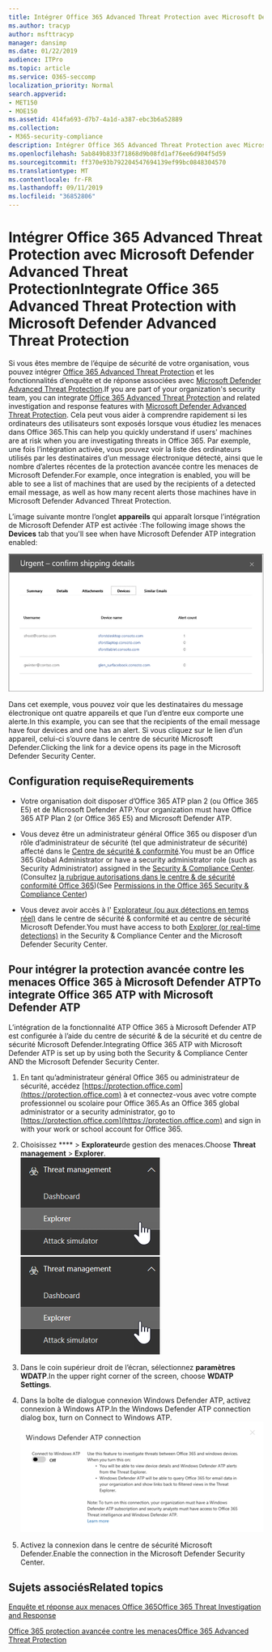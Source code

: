 ```yaml
---
title: Intégrer Office 365 Advanced Threat Protection avec Microsoft Defender Advanced Threat Protection
ms.author: tracyp
author: msfttracyp
manager: dansimp
ms.date: 01/22/2019
audience: ITPro
ms.topic: article
ms.service: O365-seccomp
localization_priority: Normal
search.appverid:
- MET150
- MOE150
ms.assetid: 414fa693-d7b7-4a1d-a387-ebc3b6a52889
ms.collection:
- M365-security-compliance
description: Intégrer Office 365 Advanced Threat Protection avec Microsoft Defender Advanced Threat Protection pour consulter des informations plus détaillées sur la gestion des menaces.
ms.openlocfilehash: 5ab849b833f71868d9b08fd1af76ee6d904f5d59
ms.sourcegitcommit: ff370e93b792204547694139ef99bc0848304570
ms.translationtype: MT
ms.contentlocale: fr-FR
ms.lasthandoff: 09/11/2019
ms.locfileid: "36852806"
---
```

# <a name="integrate-office-365-advanced-threat-protection-with-microsoft-defender-advanced-threat-protection"></a><span data-ttu-id="e39f0-103">Intégrer Office 365 Advanced Threat Protection avec Microsoft Defender Advanced Threat Protection</span><span class="sxs-lookup"><span data-stu-id="e39f0-103">Integrate Office 365 Advanced Threat Protection with Microsoft Defender Advanced Threat Protection</span></span>

<span data-ttu-id="e39f0-104">Si vous êtes membre de l’équipe de sécurité de votre organisation, vous pouvez intégrer [Office 365 Advanced Threat Protection](office-365-atp.md) et les fonctionnalités d’enquête et de réponse associées avec [Microsoft Defender Advanced Threat Protection](https://docs.microsoft.com/windows/security/threat-protection/microsoft-defender-atp/microsoft-defender-advanced-threat-protection).</span><span class="sxs-lookup"><span data-stu-id="e39f0-104">If you are part of your organization's security team, you can integrate [Office 365 Advanced Threat Protection](office-365-atp.md) and related investigation and response features with [Microsoft Defender Advanced Threat Protection](https://docs.microsoft.com/windows/security/threat-protection/microsoft-defender-atp/microsoft-defender-advanced-threat-protection).</span></span> <span data-ttu-id="e39f0-105">Cela peut vous aider à comprendre rapidement si les ordinateurs des utilisateurs sont exposés lorsque vous étudiez les menaces dans Office 365.</span><span class="sxs-lookup"><span data-stu-id="e39f0-105">This can help you quickly understand if users' machines are at risk when you are investigating threats in Office 365.</span></span> <span data-ttu-id="e39f0-106">Par exemple, une fois l’intégration activée, vous pouvez voir la liste des ordinateurs utilisés par les destinataires d’un message électronique détecté, ainsi que le nombre d’alertes récentes de la protection avancée contre les menaces de Microsoft Defender.</span><span class="sxs-lookup"><span data-stu-id="e39f0-106">For example, once integration is enabled, you will be able to see a list of machines that are used by the recipients of a detected email message, as well as how many recent alerts those machines have in Microsoft Defender Advanced Threat Protection.</span></span>
  
<span data-ttu-id="e39f0-107">L’image suivante montre l’onglet **appareils** qui apparaît lorsque l’intégration de Microsoft Defender ATP est activée :</span><span class="sxs-lookup"><span data-stu-id="e39f0-107">The following image shows the **Devices** tab that you'll see when have Microsoft Defender ATP integration enabled:</span></span>
  
![Lorsque l’ATP Microsoft Defender est activé, vous pouvez voir une liste des ordinateurs avec des alertes.](media/fec928ea-8f0c-44d7-80b9-a2e0a8cd4e89.PNG)
  
<span data-ttu-id="e39f0-109">Dans cet exemple, vous pouvez voir que les destinataires du message électronique ont quatre appareils et que l’un d’entre eux comporte une alerte.</span><span class="sxs-lookup"><span data-stu-id="e39f0-109">In this example, you can see that the recipients of the email message have four devices and one has an alert.</span></span> <span data-ttu-id="e39f0-110">Si vous cliquez sur le lien d’un appareil, celui-ci s’ouvre dans le centre de sécurité Microsoft Defender.</span><span class="sxs-lookup"><span data-stu-id="e39f0-110">Clicking the link for a device opens its page in the Microsoft Defender Security Center.</span></span>
  
## <a name="requirements"></a><span data-ttu-id="e39f0-111">Configuration requise</span><span class="sxs-lookup"><span data-stu-id="e39f0-111">Requirements</span></span>

- <span data-ttu-id="e39f0-112">Votre organisation doit disposer d’Office 365 ATP plan 2 (ou Office 365 E5) et de Microsoft Defender ATP.</span><span class="sxs-lookup"><span data-stu-id="e39f0-112">Your organization must have Office 365 ATP Plan 2 (or Office 365 E5) and Microsoft Defender ATP.</span></span>
    
- <span data-ttu-id="e39f0-113">Vous devez être un administrateur général Office 365 ou disposer d’un rôle d’administrateur de sécurité (tel que administrateur de sécurité) affecté dans le [Centre de sécurité &amp; conformité](https://protection.office.com).</span><span class="sxs-lookup"><span data-stu-id="e39f0-113">You must be an Office 365 Global Administrator or have a security administrator role (such as Security Administrator) assigned in the [Security &amp; Compliance Center](https://protection.office.com).</span></span> <span data-ttu-id="e39f0-114">(Consultez [la rubrique autorisations dans le centre &amp; de sécurité conformité Office 365](permissions-in-the-security-and-compliance-center.md))</span><span class="sxs-lookup"><span data-stu-id="e39f0-114">(See [Permissions in the Office 365 Security &amp; Compliance Center](permissions-in-the-security-and-compliance-center.md))</span></span>
    
- <span data-ttu-id="e39f0-115">Vous devez avoir accès à l' [Explorateur (ou aux détections en temps réel)](threat-explorer.md) dans le centre de sécurité & conformité et au centre de sécurité Microsoft Defender.</span><span class="sxs-lookup"><span data-stu-id="e39f0-115">You must have access to both [Explorer (or real-time detections)](threat-explorer.md) in the Security & Compliance Center and the Microsoft Defender Security Center.</span></span>
    
## <a name="to-integrate-office-365-atp-with-microsoft-defender-atp"></a><span data-ttu-id="e39f0-116">Pour intégrer la protection avancée contre les menaces Office 365 à Microsoft Defender ATP</span><span class="sxs-lookup"><span data-stu-id="e39f0-116">To integrate Office 365 ATP with Microsoft Defender ATP</span></span>

<span data-ttu-id="e39f0-117">L’intégration de la fonctionnalité ATP Office 365 à Microsoft Defender ATP est configurée à l’aide du centre de sécurité & de la sécurité et du centre de sécurité Microsoft Defender.</span><span class="sxs-lookup"><span data-stu-id="e39f0-117">Integrating Office 365 ATP with Microsoft Defender ATP is set up by using both the Security & Compliance Center AND the Microsoft Defender Security Center.</span></span>
  
1. <span data-ttu-id="e39f0-118">En tant qu’administrateur général Office 365 ou administrateur de sécurité, accédez [https://protection.office.com](https://protection.office.com) à et connectez-vous avec votre compte professionnel ou scolaire pour Office 365.</span><span class="sxs-lookup"><span data-stu-id="e39f0-118">As an Office 365 global administrator or a security administrator, go to [https://protection.office.com](https://protection.office.com) and sign in with your work or school account for Office 365.</span></span>
    
2. <span data-ttu-id="e39f0-119">Choisissez \*\*\*\* \> **Explorateur**de gestion des menaces.</span><span class="sxs-lookup"><span data-stu-id="e39f0-119">Choose **Threat management** \> **Explorer**.</span></span><br><span data-ttu-id="e39f0-120">![Explorateur dans le menu gestion des menaces](media/ThreatMgmt-Explorer-nav.png)</span><span class="sxs-lookup"><span data-stu-id="e39f0-120">![Explorer in Threat Management menu](media/ThreatMgmt-Explorer-nav.png)</span></span><br>
    
3. <span data-ttu-id="e39f0-121">Dans le coin supérieur droit de l’écran, sélectionnez **paramètres WDATP**.</span><span class="sxs-lookup"><span data-stu-id="e39f0-121">In the upper right corner of the screen, choose **WDATP Settings**.</span></span>
    
4. <span data-ttu-id="e39f0-122">Dans la boîte de dialogue connexion Windows Defender ATP, activez connexion à Windows ATP.</span><span class="sxs-lookup"><span data-stu-id="e39f0-122">In the Windows Defender ATP connection dialog box, turn on Connect to Windows ATP.</span></span><br>![Connexion ATP Microsoft Defender](media/Explorer-WDATPConnection-dialog.png)<br>
    
5. <span data-ttu-id="e39f0-124">Activez la connexion dans le centre de sécurité Microsoft Defender.</span><span class="sxs-lookup"><span data-stu-id="e39f0-124">Enable the connection in the Microsoft Defender Security Center.</span></span>

  
## <a name="related-topics"></a><span data-ttu-id="e39f0-125">Sujets associés</span><span class="sxs-lookup"><span data-stu-id="e39f0-125">Related topics</span></span>

[<span data-ttu-id="e39f0-126">Enquête et réponse aux menaces Office 365</span><span class="sxs-lookup"><span data-stu-id="e39f0-126">Office 365 Threat Investigation and Response</span></span>](office-365-ti.md)
  
[<span data-ttu-id="e39f0-127">Office 365 protection avancée contre les menaces</span><span class="sxs-lookup"><span data-stu-id="e39f0-127">Office 365 Advanced Threat Protection</span></span>](office-365-atp.md)
  


